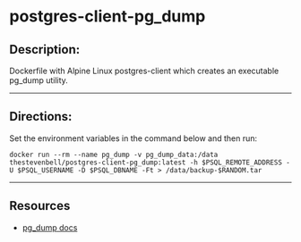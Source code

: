 # postgres-client-pg_dump

## Description:
Dockerfile with Alpine Linux postgres-client which creates an executable pg_dump utility.  

-------
## Directions:
Set the environment variables in the command below and then run:  
 
    
    docker run --rm --name pg_dump -v pg_dump_data:/data thestevenbell/postgres-client-pg_dump:latest -h $PSQL_REMOTE_ADDRESS -U $PSQL_USERNAME -D $PSQL_DBNAME -Ft > /data/backup-$RANDOM.tar


    
-----
## Resources
-  [pg_dump docs](https://www.postgresql.org/docs/9.6/app-pgdump.htm)
